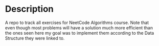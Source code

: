 # Description

A repo to track all exercises for NeetCode Algorithms course. 
Note that even though most problems will have a solution much more efficient than the ones seen here
my goal was to implement them according to the Data Structure they were linked to.
